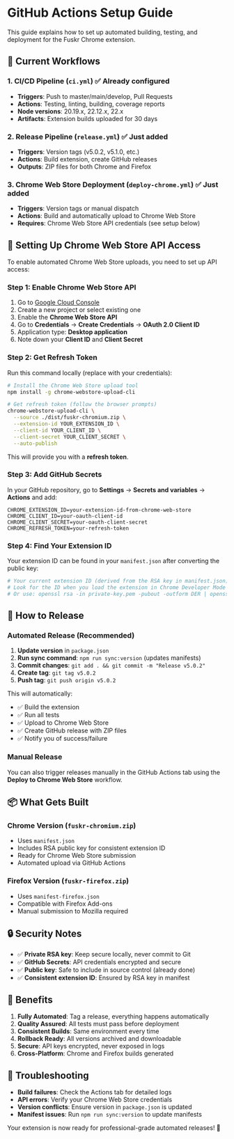 # GitHub Actions Setup Guide

This guide explains how to set up automated building, testing, and deployment for the Fuskr Chrome extension.

## 🔧 Current Workflows

### 1. CI/CD Pipeline (`ci.yml`) ✅ Already configured
- **Triggers**: Push to master/main/develop, Pull Requests
- **Actions**: Testing, linting, building, coverage reports
- **Node versions**: 20.19.x, 22.12.x, 22.x
- **Artifacts**: Extension builds uploaded for 30 days

### 2. Release Pipeline (`release.yml`) ✅ Just added
- **Triggers**: Version tags (v5.0.2, v5.1.0, etc.)
- **Actions**: Build extension, create GitHub releases
- **Outputs**: ZIP files for both Chrome and Firefox

### 3. Chrome Web Store Deployment (`deploy-chrome.yml`) ✅ Just added
- **Triggers**: Version tags or manual dispatch
- **Actions**: Build and automatically upload to Chrome Web Store
- **Requires**: Chrome Web Store API credentials (see setup below)

## 🔑 Setting Up Chrome Web Store API Access

To enable automated Chrome Web Store uploads, you need to set up API access:

### Step 1: Enable Chrome Web Store API
1. Go to [Google Cloud Console](https://console.cloud.google.com/)
2. Create a new project or select existing one
3. Enable the **Chrome Web Store API**
4. Go to **Credentials** → **Create Credentials** → **OAuth 2.0 Client ID**
5. Application type: **Desktop application**
6. Note down your **Client ID** and **Client Secret**

### Step 2: Get Refresh Token
Run this command locally (replace with your credentials):

```bash
# Install the Chrome Web Store upload tool
npm install -g chrome-webstore-upload-cli

# Get refresh token (follow the browser prompts)
chrome-webstore-upload-cli \
  --source ./dist/fuskr-chromium.zip \
  --extension-id YOUR_EXTENSION_ID \
  --client-id YOUR_CLIENT_ID \
  --client-secret YOUR_CLIENT_SECRET \
  --auto-publish
```

This will provide you with a **refresh token**.

### Step 3: Add GitHub Secrets
In your GitHub repository, go to **Settings** → **Secrets and variables** → **Actions** and add:

```
CHROME_EXTENSION_ID=your-extension-id-from-chrome-web-store
CHROME_CLIENT_ID=your-oauth-client-id  
CHROME_CLIENT_SECRET=your-oauth-client-secret
CHROME_REFRESH_TOKEN=your-refresh-token
```

### Step 4: Find Your Extension ID
Your extension ID can be found in your `manifest.json` after converting the public key:

```bash
# Your current extension ID (derived from the RSA key in manifest.json)
# Look for the ID when you load the extension in Chrome Developer Mode
# Or use: openssl rsa -in private-key.pem -pubout -outform DER | openssl dgst -sha256 -binary | xxd -p -c 256
```

## 🚀 How to Release

### Automated Release (Recommended)
1. **Update version** in `package.json`
2. **Run sync command**: `npm run sync:version` (updates manifests)
3. **Commit changes**: `git add . && git commit -m "Release v5.0.2"`
4. **Create tag**: `git tag v5.0.2`
5. **Push tag**: `git push origin v5.0.2`

This will automatically:
- ✅ Build the extension
- ✅ Run all tests
- ✅ Upload to Chrome Web Store
- ✅ Create GitHub release with ZIP files
- ✅ Notify you of success/failure

### Manual Release
You can also trigger releases manually in the GitHub Actions tab using the **Deploy to Chrome Web Store** workflow.

## 📦 What Gets Built

### Chrome Version (`fuskr-chromium.zip`)
- Uses `manifest.json`
- Includes RSA public key for consistent extension ID
- Ready for Chrome Web Store submission
- Automated upload via GitHub Actions

### Firefox Version (`fuskr-firefox.zip`)
- Uses `manifest-firefox.json`  
- Compatible with Firefox Add-ons
- Manual submission to Mozilla required

## 🔒 Security Notes

- ✅ **Private RSA key**: Keep secure locally, never commit to Git
- ✅ **GitHub Secrets**: API credentials encrypted and secure
- ✅ **Public key**: Safe to include in source control (already done)
- ✅ **Consistent extension ID**: Ensured by RSA key in manifest

## 🎯 Benefits

1. **Fully Automated**: Tag a release, everything happens automatically
2. **Quality Assured**: All tests must pass before deployment
3. **Consistent Builds**: Same environment every time
4. **Rollback Ready**: All versions archived and downloadable
5. **Secure**: API keys encrypted, never exposed in logs
6. **Cross-Platform**: Chrome and Firefox builds generated

## 🔧 Troubleshooting

- **Build failures**: Check the Actions tab for detailed logs
- **API errors**: Verify your Chrome Web Store credentials
- **Version conflicts**: Ensure version in `package.json` is updated
- **Manifest issues**: Run `npm run sync:version` to update manifests

Your extension is now ready for professional-grade automated releases! 🎉
